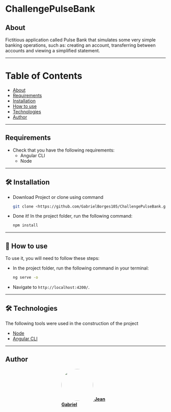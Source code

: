 # ChallengePulseBank

<a id="about"></a>

## About

Fictitious application called Pulse Bank that simulates some very simple banking operations, such as: creating an account, transferring between accounts and viewing a simplified statement.

---

# Table of Contents

- [About](#about)
- [Requirements](#requirements)
- [Installation](#installation)
- [How to use](#how-to-use)
- [Technologies](#technologies)
- [Author](#author)

---

<a id="requirements"></a>
## Requirements

* Check that you have the following requirements:
  - Angular CLI 
  - Node

---

<a id="installation"></a>

## 🛠 Installation

- Download Project or clone using command

  ```bash
  git clone <https://github.com/GabrielBorges105/ChallengePulseBank.git>
  ```

- Done it! In the project folder, run the following command:
  ```bash
  npm install
  ```

---

<a id="how-to-use"></a>

## 🎲 How to use

To use it, you will need to follow these steps:

- In the project folder, run the following command in your terminal:

  ```bash
  ng serve -o
  ```

- Navigate to `http://localhost:4200/`.

---

<a id="technologies"></a>

## 🛠 Technologies

The following tools were used in the construction of the project

- [Node](https://nodejs.org/en//)
- [Angular CLI](https://angular.io/cli)

---

<a id="author"></a>

## Author

<div style="display:flex; justify-content:center; align-items:center">

<div style="width: 30%; display: inline-block">
<a href="https://github.com/GabrielBorges105">
 <img style="border-radius: 50%;" src="https://avatars.githubusercontent.com/GabrielBorges105" width="100px;" alt=""/>
 <b>Jean Gabriel</b>
 </a>
</div>

 </div>
